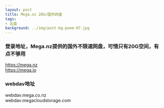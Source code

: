 ```yaml
---
layout: post
title: Mega.nz 20G/国外网盘
tags:
- 云盘
background: ../img/post-bg-poem-07.jpg
---
```




### 登录地址，Mega.nz提供的国外不限速网盘，可惜只有20G空间，有点不够用<br>
https://mega.nz<br>
https://mega.io

### webdav地址<br>
webdav.mega.co.nz<br>
webdav.megacloudstorage.com<br>